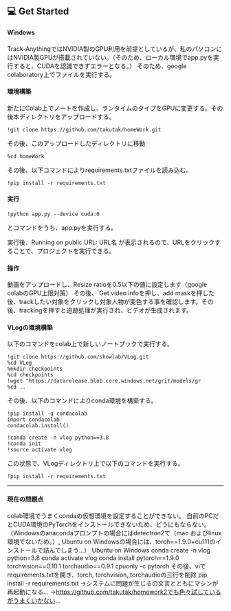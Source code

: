 ## :computer: Get Started
#### Windows

Track-AnythingではNVIDIA製のGPU利用を前提としているが、私のパソコンにはNVIDIA製GPUが搭載されていない。（そのため、ローカル環境でapp.pyを実行すると、CUDAを認識できずエラーとなる。）
そのため、google colaboratory上でファイルを実行する。

#### 環境構築
新たにColab上でノートを作成し、ランタイムのタイプをGPUに変更する。その後本ディレクトリをアップロードする。
```
!git clone https://github.com/takutak/homeWork.git
```
その後、このアップロードしたディレクトリに移動
```
%cd homeWork
```
その後、以下コマンドによりrequirements.txtファイルを読み込む。
```
!pip install -r requirements.txt
```

#### 実行
```
!python app.py --device cuda:0
```
とコマンドをうち、app.pyを実行する。

実行後、Running on public URL: URL名
が表示されるので、URLをクリックすることで、プロジェクトを実行できる。

#### 操作
動画をアップロードし、Resize ratioを0.5以下の値に設定します（google colabのGPU上限対策）
その後、  Get video infoを押し、add maskを押した後、trackしたい対象をクリックし対象人物が変色する事を確認します。その後、trackingを押すと追跡処理が実行され、ビデオが生成されます。

#### VLogの環境構築
以下のコマンドをcolab上で新しいノートブックで実行する。
```
!git clone https://github.com/showlab/VLog.git
%cd VLog
%mkdir checkpoints
%cd checkpoints
!wget "https://datarelease.blob.core.windows.net/grit/models/gr
%cd ..
```
その後、以下のコマンドによりconda環境を構築する。
```
!pip install -q condacolab
import condacolab
condacolab.install()
```
```
!conda create -n vlog python==3.8
!conda init
!source activate vlog
```
この状態で、VLogディレクトリ上で以下のコマンドを実行する。
```
!pip install -r requirements.txt
```


---
#### 現在の問題点
colab環境でうまくcondaの仮想環境を設定することができない。
自前のPCだとCUDA環境のPyTorchをインストールできないため、どうにもならない。
（Windowsのanacondaプロンプトの場合にはdetectron2で（mac およびlinux環境でないため。）, Ubuntu on Windowsの場合には、torch==1.9.0+cu111のインストールで詰んでしまう...）
Ubuntu on  Windows
conda create -n vlog python=3.8
conda activate vlog
conda install pytorch==1.9.0 torchvision==0.10.1 torchaudio==0.9.1 cpuonly -c pytorch
その後、viでrequirements.txtを開き、torch, torchvision, torchaudioの三行を削除
pip install -r requirements.txt
→システムに問題が生じるの文言とともにマシンが再起動になる...
→https://github.com/takutak/homework2でも色々試しているがうまくいかない...

